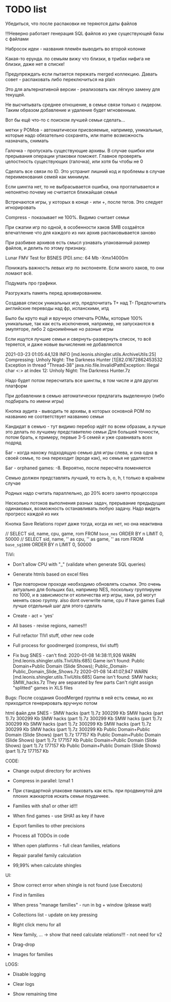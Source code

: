 # TODO list

Убедиться, что после распаковки не теряются даты файлов

!!!Неверно работает генерация SQL файлов из уже существующей базы с файлами

Набросок идеи - названия племён выводить во второй колонке

Какая-то ерунда. по семьям вижу что близки, в трибах нифига не близки, даже нет в списке!

Предупреждать если пытается пережать merged коллекцию. Давать совет - распаковать либо переключиться на plain

Это для альтернативной версии - реализовать как лёгкую замену для текущей.

Не высчитывать среднее отношение, в семье связи только с лидером.
Таким образом добавление и удаление будет мгновенным.

Вот бы ещё что-то с поиском лучшей семьи сделать...

метки у РОМов - автоматически присвояемые, например, уникальные, которые надо обязательно сохранять, или mame
возможность назначать, снимать

Галочка - пропускать существующие архивы. В случае ошибки или прерывания операции упаковки поможет. Главное проверять целостность существующих (галочка), или хотя бы чтобы не 0

Сделать все связи по ID. Это устранит лишний код и проблемы в случае переименования семей как минимум.

Если шингла нет, то не выбрасывается ошибка, она проглатывается и непонятно почему не считается ближайшая семья

Встречаются игры, у которых в конце - или +, после тегов. Это следует игнорировать

Compress - показывает не 100%. Видимо считает семьи

При сжатии игр по одной, в особенности хаков SMB создаётся впечатление что для каждого из них архив распаковывается заново

При разбивке архивов есть смысл узнавать упакованный размер файлов, и делить по этому признаку.

Lunar FMV Test for BSNES (PD).smc: 64 Mb
-Xmx14000m

Понижать важность левых игр по экспоненте. Если много хаков, то они ломают всё.

Подумать про графики.

Разгружать память перед архивированием.

Создавая список уникальных игр, предпочитать T+ над T-
Предпочитать английские переводы над фр, испанскими, итд

Было бы круто ещё и вручную отмечать РОМы, которые 100% уникальные, так как есть исключения, например, не запускаются в эмуляторе, либо 2 одноимённые но разные игры

Если ищутся лучшие семьи и свернуть-развернуть список, то всё теряется, и даже новые вычисления не добавляются


2021-03-23 01:05:44,128 INFO  [md.leonis.shingler.utils.ArchiveUtils:25] Compressing: Unholy Night: The Darkness Hunter [1]|82.01672862453532
Exception in thread "Thread-38" java.nio.file.InvalidPathException: Illegal char <:> at index 12: Unholy Night: The Darkness Hunter.7z


Надо будет потом пересчитать все шинглы, в том числе и для других платформ

При добавлении в семью автоматически предлагать выделенную (либо подбирать по имени игры)

Кнопка аудита - выводить те архивы, в которых основной РОМ по названию не соответствует названию семьи

Кандидат в семью - тут видимо перебор идёт по всем образам, а лучше это делать по лучшему представителю семьи
Для большей точности, потом брать, к примеру, первые 3-5 семей и уже сравнивать всех подряд

Баг - когда нахожу подходящую семью для игры слева, и она одна в своей семье, то она переходит (вроде как), но семья не удаляется

Баг - orphaned games: -8. Вероятно, после пересчёта поменяется

Семью должен представлять лучший, то есть b, o, h, t только в крайнем случае

Родных надо считать параллельно, до 20% всего занято процессора

Несколько потоков выполнения разных задач, прерывание предыдущих одинаковых, возможность останавливать любую задачу.
Надо видеть прогресс каждой из них

Кнопка Save Relations горит даже тогда, когда их нет, но она неактивна

// SELECT sid, name, cpu, game, rom FROM `base_nes` ORDER BY n LIMIT 0, 50000
// SELECT sid, name, '' as cpu, '' as game, '' as rom FROM `base_sg1000` ORDER BY n LIMIT 0, 50000

TiVi:

- Don't allow CPU with "_" (validate when generate SQL queries)

- Generate htmls based on excel files

- При повторном проходе необходимо обновлять ссылки. Это очень актуально для больших баз, например NES,
поскольку группируем по 1000, и в зависимости от количества игр игры, хаки, pd могут менять свою группу.
also dont overwrite name, cpu if have games
Ещё лучше отдельный шаг для этого сделать

- Create - act = 'yes'

- All bases - revise regions, names!!!

- Full refactor TIVI stuff, other new code

- Full process for goodmerged (compress, tivi stuff)

- Fix bug SNES - can't find:
2020-01-08 14:38:11,926 WARN  [md.leonis.shingler.utils.TiviUtils:685] Game isn't found: Public Domain+Public Domain (Slide Shows); Public_Domain-Public_Domain_Slide_Shows.7z
2020-01-08 14:41:07,947 WARN  [md.leonis.shingler.utils.TiviUtils:685] Game isn't found: SMW hacks; SMW_hacks.7z
They are separated by few parts
Can't right assign "splitted" games in XLS files 


Bugs:
После создания GoodMerged группы в ней есть семьи, но их приходится генерировать вручную потом

html файл для SNES - SMW hacks (part 1).7z	300299 Kb
                     SMW hacks (part 1).7z	300299 Kb
                     SMW hacks (part 1).7z	300299 Kb
                     SMW hacks (part 1).7z	300299 Kb
                     SMW hacks (part 1).7z	300299 Kb
                     SMW hacks (part 1).7z	300299 Kb
                     SMW hacks (part 1).7z	300299 Kb
                     Public Domain+Public Domain (Slide Shows) (part 1).7z	177157 Kb
                     Public Domain+Public Domain (Slide Shows) (part 1).7z	177157 Kb
                     Public Domain+Public Domain (Slide Shows) (part 1).7z	177157 Kb
                     Public Domain+Public Domain (Slide Shows) (part 1).7z	177157 Kb
 

CODE:

- Change output directory for archives

- Compress in parallel: lzma1 1

- При стандартной упаковке паковать как есть. при продвинутой для плохих жаккартов искать семьи поудачнее.

- Families with sha1 or other id!!!
- When find games - use SHA1 as key if have

- Export families to other precisions

- Process all TODOs in code

- When open platforms - full clean families, relations

- Repair parallel family calculation

- 99,99% when calculate shingles

UI:

- Show correct error when shingle is not found (use Executors)

- Find in families

- When press "manage families" - run in bg + window (please wait)

- Collections list - update on key pressing

- Right click menu for all

- New family, ... -> show that need calculate relations!!! - not need for v2

- Drag-drop
  
- Images for families


LOGS:

- Disable logging
- Clear logs

- Show remaining time
